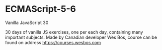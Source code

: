 # ECMAScript-5-6
Vanilla JavaScript 30

30 days of vanilla JS exercises, one per each day, containing many important subjects.
Made by Canadian developer Wes Bos, course can be found on address https://courses.wesbos.com
